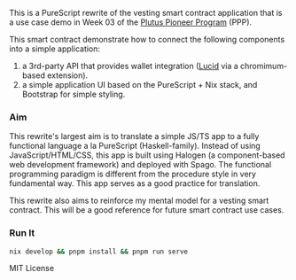 This is a PureScript rewrite of the vesting smart contract application that is a use case demo in Week 03 of the [Plutus Pioneer Program](https://iog-academy.gitbook.io/plutus-pioneers-program-fourth-cohort/) (PPP).

This smart contract demonstrate how to connect the following components into a simple application:

1. a 3rd-party API that provides wallet integration ([Lucid](https://lucid.spacebudz.io/) via a chromimum-based extension).
2. a simple application UI based on the PureScript + Nix stack, and Bootstrap for simple styling.


### Aim

This rewrite's largest aim is to translate a simple JS/TS app to a fully functional language a la PureScript (Haskell-family). Instead of using JavaScript/HTML/CSS, this app is built using Halogen (a component-based web development framework) and deployed with Spago. The functional programming paradigm is different from the procedure style in very fundamental way. This app serves as a good practice for translation.

This rewrite also aims to reinforce my mental model for a vesting smart contract. This will be a good reference for future smart contract use cases.

### Run It

```sh
nix develop && pnpm install && pnpm run serve
```

MIT License
